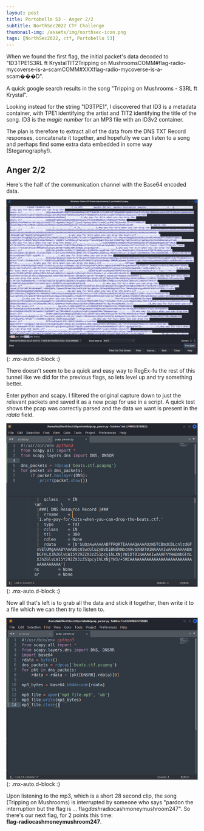 ```yaml
---
layout: post
title: Portobello 53 - Anger 2/2
subtitle: NorthSec2022 CTF Challenge
thumbnail-img: /assets/img/northsec-icon.png
tags: [NorthSec2022, ctf, Portobello 53]
---
```


When we found the first flag, the initial packet's data decoded to "ID3TPE1S3RL ft KrystalTIT2Tripping on MushroomsCOMM#flag-radio-mycoverse-is-a-scamCOMM#XXXflag-radio-mycoverse-is-a-scam���D".

A quick google search results in the song "Tripping on Mushrooms - S3RL ft Krystal". 

Looking instead for the string "ID3TPE1", I discovered that ID3 is a metadata container, with TPE1 identifying the artist and TIT2 identifying the title of the song. ID3 is the *magic number* for an MP3 file with an ID3v2 container. 

The plan is therefore to extract all of the data from the DNS TXT Record responses, concatenate it together, and hopefully we can listen to a song and perhaps find some extra data embedded in some way (Steganography!).

## Anger 2/2

Here's the half of the communication channel with the Base64 encoded data. 

![DNS stream 2, base64 encoded data](../assets/img/anger2/anger2_1.png){: .mx-auto.d-block :}

There doesn't seem to be a quick and easy way to RegEx-fu the rest of this tunnel like we did for the previous flags, so lets level up and try something better.

Enter python and scapy. I filtered the original capture down to just the relevant packets and saved it as a new pcap for use in a script. A quick test shows the pcap was correctly parsed and the data we want is present in the *rdata* field.

![Python and Scapy test](../assets/img/anger2/anger2_2.png){: .mx-auto.d-block :}

Now all that's left is to grab all the data and stick it together, then write it to a file which we can then try to listen to.

![mp3 scraper](../assets/img/anger2/anger2_3.png){: .mx-auto.d-block :}

Upon listening to the mp3, which is a short 28 second clip, the song (Tripping on Mushrooms) is interrupted by someone who says "pardon the interruption but the flag is ... flag*dash*radiocashmoneymushroom247". So there's our next flag, for 2 points this time:  
**flag-radiocashmoneymushroom247**.